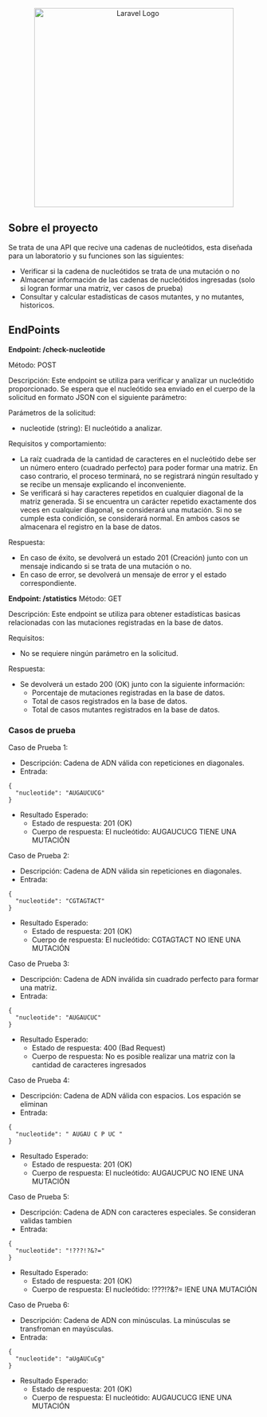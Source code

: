 <p align="center"><a href="https://laravel.com" target="_blank"><img src="https://youmarket.com.ar/wp-content/uploads/2023/02/logo-youmarket-RGB-color.svg" width="400" alt="Laravel Logo"></a></p>

## Sobre el proyecto

Se trata de una API que recive una cadenas de nucleótidos, esta diseñada para un laboratorio y su funciones son las siguientes:

- Verificar si la cadena de nucleótidos se trata de una mutación o no
- Almacenar información de las cadenas de nucleótidos ingresadas (solo si logran formar una matriz, ver casos de prueba)
- Consultar y calcular estadisticas de casos mutantes, y no mutantes, historicos.

## EndPoints

**Endpoint: /check-nucleotide**

Método: POST

Descripción:
Este endpoint se utiliza para verificar y analizar un nucleótido proporcionado. Se espera que el nucleótido sea enviado en el cuerpo de la solicitud en formato JSON con el siguiente parámetro:

Parámetros de la solicitud:

- nucleotide (string): El nucleótido a analizar.

Requisitos y comportamiento:

- La raíz cuadrada de la cantidad de caracteres en el nucleótido debe ser un número entero (cuadrado perfecto) para poder formar una matriz. En caso contrario, el proceso terminará, no se registrará ningún resultado y se recibe un mensaje explicando el inconveniente.
- Se verificará si hay caracteres repetidos en cualquier diagonal de la matriz generada. Si se encuentra un carácter repetido exactamente dos veces en cualquier diagonal, se considerará una mutación. Si no se cumple esta condición, se considerará normal. En ambos casos se almacenara el registro en la base de datos.

Respuesta:

- En caso de éxito, se devolverá un estado 201 (Creación) junto con un mensaje indicando si se trata de una mutación o no.
- En caso de error, se devolverá un mensaje de error y el estado correspondiente.



**Endpoint: /statistics**
Método: GET

Descripción:
Este endpoint se utiliza para obtener estadísticas basicas relacionadas con las mutaciones registradas en la base de datos.

Requisitos:

- No se requiere ningún parámetro en la solicitud.

Respuesta:

- Se devolverá un estado 200 (OK) junto con la siguiente información:
  - Porcentaje de mutaciones registradas en la base de datos.
  - Total de casos registrados en la base de datos.
  - Total de casos mutantes registrados en la base de datos.



### Casos de prueba

Caso de Prueba 1:

- Descripción: Cadena de ADN válida con repeticiones en diagonales.
- Entrada:
```
{
  "nucleotide": "AUGAUCUCG"
}
```
- Resultado Esperado:
  - Estado de respuesta: 201 (OK)
  - Cuerpo de respuesta: El nucleótido: AUGAUCUCG TIENE UNA MUTACIÓN


Caso de Prueba 2:

- Descripción: Cadena de ADN válida sin repeticiones en diagonales.
- Entrada:
```
{
  "nucleotide": "CGTAGTACT"
}
```
- Resultado Esperado:
  - Estado de respuesta: 201 (OK)
  - Cuerpo de respuesta: El nucleótido: CGTAGTACT NO IENE UNA MUTACIÓN 


Caso de Prueba 3:

- Descripción: Cadena de ADN inválida sin cuadrado perfecto para formar una matriz.
- Entrada:
```
{
  "nucleotide": "AUGAUCUC"
}
```
- Resultado Esperado:
  - Estado de respuesta: 400 (Bad Request)
  - Cuerpo de respuesta: No es posible realizar una matriz con la cantidad de caracteres ingresados


Caso de Prueba 4:

- Descripción:  Cadena de ADN válida con espacios. Los espación se eliminan
- Entrada:
```
{
  "nucleotide": " AUGAU C P UC "
}
```
- Resultado Esperado:
  - Estado de respuesta: 201 (OK)
  - Cuerpo de respuesta: El nucleótido: AUGAUCPUC NO IENE UNA MUTACIÓN 


Caso de Prueba 5:

- Descripción:  Cadena de ADN con caracteres especiales. Se consideran validas tambien
- Entrada:
```
{
  "nucleotide": "!???!?&?="
}
```
- Resultado Esperado:
  - Estado de respuesta: 201 (OK)
  - Cuerpo de respuesta: El nucleótido: !???!?&?= IENE UNA MUTACIÓN
 

Caso de Prueba 6:

- Descripción:  Cadena de ADN con minúsculas. La minúsculas se transfroman en mayúsculas.
- Entrada:
```
{
  "nucleotide": "aUgAUCuCg"
}
```
- Resultado Esperado:
  - Estado de respuesta: 201 (OK)
  - Cuerpo de respuesta: El nucleótido: AUGAUCUCG IENE UNA MUTACIÓN
